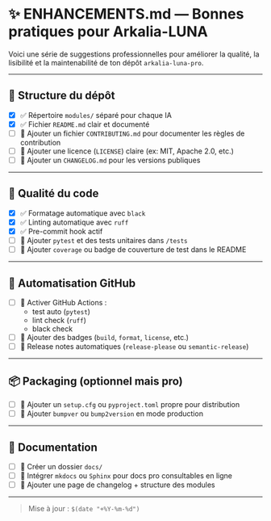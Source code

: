 # ✨ ENHANCEMENTS.md — Bonnes pratiques pour Arkalia-LUNA

Voici une série de suggestions professionnelles pour améliorer la qualité, la lisibilité et la maintenabilité de ton dépôt `arkalia-luna-pro`.

---

## 🧱 Structure du dépôt

- [x] ✅ Répertoire `modules/` séparé pour chaque IA
- [x] ✅ Fichier `README.md` clair et documenté
- [ ] 🔲 Ajouter un fichier `CONTRIBUTING.md` pour documenter les règles de contribution
- [ ] 🔲 Ajouter une licence (`LICENSE`) claire (ex: MIT, Apache 2.0, etc.)
- [ ] 🔲 Ajouter un `CHANGELOG.md` pour les versions publiques

---

## 🧪 Qualité du code

- [x] ✅ Formatage automatique avec `black`
- [x] ✅ Linting automatique avec `ruff`
- [x] ✅ Pre-commit hook actif
- [ ] 🔲 Ajouter `pytest` et des tests unitaires dans `/tests`
- [ ] 🔲 Ajouter `coverage` ou badge de couverture de test dans le README

---

## 🔧 Automatisation GitHub

- [ ] 🔲 Activer GitHub Actions :
    - test auto (`pytest`)
    - lint check (`ruff`)
    - black check
- [ ] 🔲 Ajouter des badges (`build`, `format`, `license`, etc.)
- [ ] 🔲 Release notes automatiques (`release-please` ou `semantic-release`)

---

## 📦 Packaging (optionnel mais pro)

- [ ] 🔲 Ajouter un `setup.cfg` ou `pyproject.toml` propre pour distribution
- [ ] 🔲 Ajouter `bumpver` ou `bump2version` en mode production

---

## 🧠 Documentation

- [ ] 🔲 Créer un dossier `docs/`
- [ ] 🔲 Intégrer `mkdocs` ou `Sphinx` pour docs pro consultables en ligne
- [ ] 🔲 Ajouter une page de changelog + structure des modules

---

> Mise à jour : `$(date "+%Y-%m-%d")`